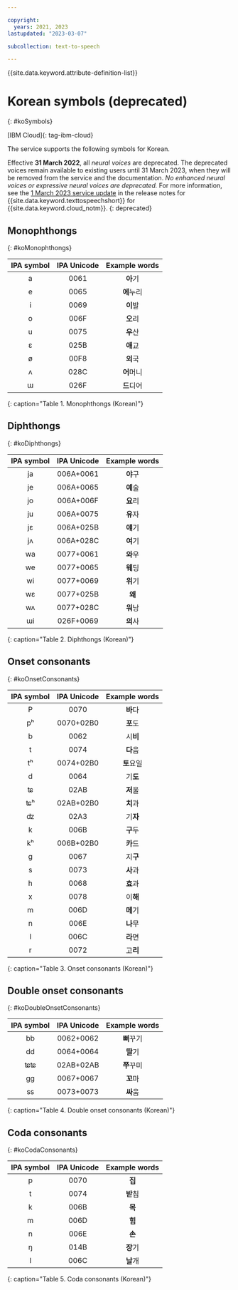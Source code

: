 ```yaml
---

copyright:
  years: 2021, 2023
lastupdated: "2023-03-07"

subcollection: text-to-speech

---
```


{{site.data.keyword.attribute-definition-list}}

# Korean symbols (deprecated)
{: #koSymbols}

[IBM Cloud]{: tag-ibm-cloud}

The service supports the following symbols for Korean.

Effective **31 March 2022**, all *neural voices* are deprecated. The deprecated voices remain available to existing users until 31 March 2023, when they will be removed from the service and the documentation. *No enhanced neural voices or expressive neural voices are deprecated.* For more information, see the [1 March 2023 service update](/docs/text-to-speech?topic=text-to-speech-release-notes#text-to-speech-1march2023) in the release notes for {{site.data.keyword.texttospeechshort}} for {{site.data.keyword.cloud_notm}}.
{: deprecated}

## Monophthongs
{: #koMonophthongs}

| IPA symbol | IPA Unicode | Example words |
|:----------:|:-----------:|:-------------:|
| a | 0061 | **&#50500;**&#44592; |
| e | 0065 | **&#50640;**&#45572;&#47532; |
| i | 0069 | **&#51060;**&#48156; |
| o | 006F | **&#50724;**&#47532; |
| u | 0075 | **&#50864;**&#49328; |
| &#603; | 025B | **&#50528;**&#44368; |
| &#248; | 00F8 | **&#50808;**&#44397; |
| &#652; | 028C | **&#50612;**&#47672;&#45768; |
| &#623; | 026F | **&#46300;**&#46356;&#50612; |
{: caption="Table 1. Monophthongs (Korean)"}

## Diphthongs
{: #koDiphthongs}

| IPA symbol | IPA Unicode | Example words |
|:----------:|:-----------:|:-------------:|
| ja | 006A+0061 | **&#50556;**&#44396; |
| je | 006A+0065 | **&#50696;**&#49696; |
| jo | 006A+006F | **&#50836;**&#47532; |
| ju | 006A+0075 | **&#50976;**&#51088; |
| j&#603; | 006A+025B | **&#50584;**&#44592; |
| j&#652; | 006A+028C | **&#50668;**&#44592; |
| wa | 0077+0061 | **&#50752;**&#50864; |
| we | 0077+0065 | **&#50920;**&#46377; |
| wi | 0077+0069 | **&#50948;**&#44592; |
| w&#603; | 0077+025B | **&#50780;** |
| w&#652; | 0077+028C | **&#50892;**&#45229; |
| &#623;i | 026F+0069 | **&#51032;**&#49324; |
{: caption="Table 2. Diphthongs (Korean)"}

## Onset consonants
{: #koOnsetConsonants}

| IPA symbol | IPA Unicode | Example words |
|:----------:|:-----------:|:-------------:|
| P | 0070 | **&#48148;**&#45796; |
| &#112;&#688; | 0070+02B0 | **&#54252;**&#46020; |
| b | 0062 | &#49884;**&#48708;** |
| t | 0074 | **&#45796;**&#51020; |
| &#116;&#688; | 0074+02B0 | **&#53664;**&#50836;&#51068; |
| d | 0064 | &#44592;**&#46020;** |
| &#680; | 02AB | **&#51200;**&#50872; |
| &#680;&#688; | 02AB+02B0 | **&#52824;**&#44284; |
| &#675; | 02A3 | &#44592;**&#51088;** |
| k | 006B | **&#44396;**&#46160; |
| &#107;&#688; | 006B+02B0 | **&#52852;**&#46300; |
| g | 0067 | &#51648;**&#44396;** |
| s | 0073 | **&#49324;**&#44284; |
| h | 0068 | **&#54952;**&#44284; |
| x | 0078 | &#51060;**&#54644;** |
| m | 006D | **&#47700;**&#44592; |
| n | 006E | **&#45208;**&#47924; |
| l | 006C | **&#46972;**&#47732; |
| r | 0072 | &#44256;**&#47532;** |
{: caption="Table 3. Onset consonants (Korean)"}

## Double onset consonants
{: #koDoubleOnsetConsonants}

| IPA symbol | IPA Unicode | Example words |
|:----------:|:-----------:|:-------------:|
| bb | 0062+0062 | **&#48848;**&#44984;&#44592; |
| dd | 0064+0064 | **&#46392;**&#44592; |
| &#680;&#680; | 02AB+02AB | **&#52040;**&#44984;&#48120; |
| gg | 0067+0067 | **&#44844;**&#47560; |
| ss | 0073+0073 | **&#49912;**&#50880; |
{: caption="Table 4. Double onset consonants (Korean)"}

## Coda consonants
{: #koCodaConsonants}

| IPA symbol | IPA Unicode | Example words |
|:----------:|:-----------:|:-------------:|
| p | 0070 | **&#51665;** |
| t | 0074 | **&#48155;**&#52840; |
| k | 006B | **&#47785;** |
| m | 006D | **&#55192;** |
| n | 006E | **&#49552;** |
| &#331; | 014B | **&#51109;**&#44592; |
| l | 006C | **&#45216;**&#44060; |
{: caption="Table 5. Coda consonants (Korean)"}
